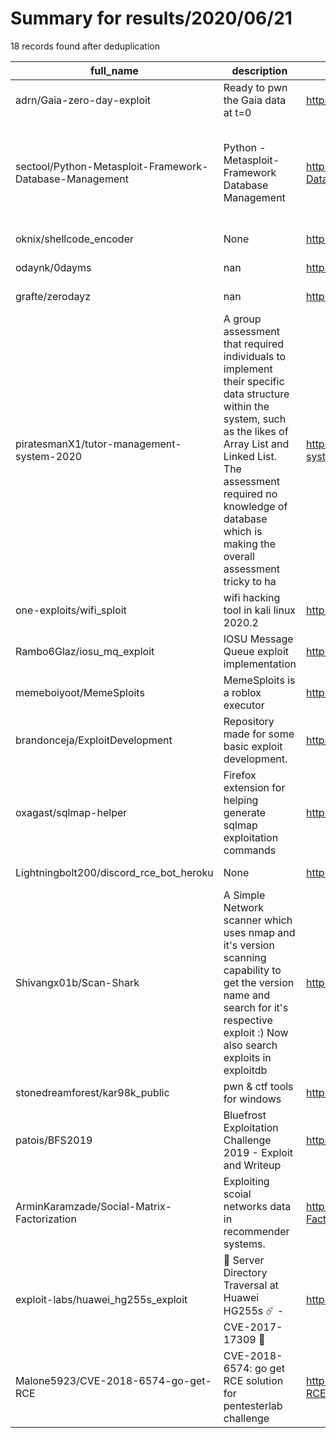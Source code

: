 
# Summary for results/2020/06/21
    
18 records found after deduplication

| full_name | description | html_url | matched_list | matched_count | pushed_at | size | stargazers_count | language | forks_count | vul_ids |
|---------------------------------------------------------|------------------------------------------------------------------------------------------------------------------------------------------------------------------------------------------------------------------------------------------------------------------|----------------------------------------------------------------------------|----------------------------------------------------------------------------------------|-----------------|---------------------------|--------|--------------------|------------|---------------|--------------------|
| adrn/Gaia-zero-day-exploit | Ready to pwn the Gaia data at t=0 | https://github.com/adrn/Gaia-zero-day-exploit | ['exploit'] | 1 | 2020-06-21 15:09:18+00:00 | 0 | 0 | | 1 | [] |
| sectool/Python-Metasploit-Framework-Database-Management | Python - Metasploit-Framework Database Management | https://github.com/sectool/Python-Metasploit-Framework-Database-Management | ['exploit', 'metasploit module OR metasploit payload', 'metasploit module OR payload'] | 3 | 2020-06-21 09:32:23+00:00 | 12 | 10 | Python | 11 | [] |
| oknix/shellcode_encoder | None | https://github.com/oknix/shellcode_encoder | ['shellcode'] | 1 | 2020-06-21 11:09:42+00:00 | 1 | 0 | Python | 0 | [] |
| odaynk/0dayms | nan | https://github.com/odaynk/0dayms | ['0day'] | 1 | 2020-06-21 09:32:09+00:00 | 4 | 1 | Shell | 0 | [] |
| grafte/zerodayz | nan | https://github.com/grafte/zerodayz | ['zeroday'] | 1 | 2020-06-21 09:08:48+00:00 | 0 | 1 | nan | 0 | [] |
| piratesmanX1/tutor-management-system-2020 | A group assessment that required individuals to implement their specific data structure within the system, such as the likes of Array List and Linked List. The assessment required no knowledge of database which is making the overall assessment tricky to ha | https://github.com/piratesmanX1/tutor-management-system-2020 | ['exploit'] | 1 | 2020-06-21 09:20:27+00:00 | 490 | 1 | C++ | 0 | [] |
| one-exploits/wifi_sploit | wifi hacking tool in kali linux 2020.2 | https://github.com/one-exploits/wifi_sploit | ['sploit'] | 1 | 2020-06-21 05:57:40+00:00 | 11 | 0 | Python | 0 | [] |
| Rambo6Glaz/iosu_mq_exploit | IOSU Message Queue exploit implementation | https://github.com/Rambo6Glaz/iosu_mq_exploit | ['exploit'] | 1 | 2020-06-21 04:28:37+00:00 | 454 | 3 | C | 0 | [] |
| memeboiyoot/MemeSploits | MemeSploits is a roblox executor | https://github.com/memeboiyoot/MemeSploits | ['sploit'] | 1 | 2020-06-21 03:21:10+00:00 | 2 | 1 | | 0 | [] |
| brandonceja/ExploitDevelopment | Repository made for some basic exploit development. | https://github.com/brandonceja/ExploitDevelopment | ['exploit'] | 1 | 2020-06-21 04:21:26+00:00 | 8 | 1 | Python | 0 | [] |
| oxagast/sqlmap-helper | Firefox extension for helping generate sqlmap exploitation commands | https://github.com/oxagast/sqlmap-helper | ['exploit'] | 1 | 2020-06-21 14:20:58+00:00 | 80 | 2 | JavaScript | 0 | [] |
| Lightningbolt200/discord_rce_bot_heroku | None | https://github.com/Lightningbolt200/discord_rce_bot_heroku | ['rce'] | 1 | 2020-06-21 05:38:42+00:00 | 278 | 0 | Python | 0 | [] |
| Shivangx01b/Scan-Shark | A Simple Network scanner which uses nmap and it's version scanning capability to get the version name and search for it's respective exploit :) Now also search exploits in exploitdb | https://github.com/Shivangx01b/Scan-Shark | ['exploit'] | 1 | 2020-06-21 05:54:08+00:00 | 172 | 9 | Python | 3 | [] |
| stonedreamforest/kar98k_public | pwn & ctf tools for windows | https://github.com/stonedreamforest/kar98k_public | ['shellcode'] | 1 | 2020-06-21 15:09:22+00:00 | 85 | 22 | Python | 10 | [] |
| patois/BFS2019 | Bluefrost Exploitation Challenge 2019 - Exploit and Writeup | https://github.com/patois/BFS2019 | ['exploit'] | 1 | 2020-06-21 21:13:57+00:00 | 3925 | 18 | Assembly | 5 | [] |
| ArminKaramzade/Social-Matrix-Factorization | Exploiting scoial networks data in recommender systems. | https://github.com/ArminKaramzade/Social-Matrix-Factorization | ['exploit'] | 1 | 2020-06-21 11:53:33+00:00 | 939 | 3 | Python | 2 | [] |
| exploit-labs/huawei_hg255s_exploit | 🚀 Server Directory Traversal at Huawei HG255s ☄️ - CVE-2017-17309 🚀 | https://github.com/exploit-labs/huawei_hg255s_exploit | ['exploit', 'rce'] | 2 | 2020-06-21 09:29:44+00:00 | 21 | 7 | Python | 7 | ['CVE-2017-17309'] |
| Malone5923/CVE-2018-6574-go-get-RCE | CVE-2018-6574: go get RCE solution for pentesterlab challenge | https://github.com/Malone5923/CVE-2018-6574-go-get-RCE | ['cve-2', 'rce'] | 2 | 2020-06-21 20:54:56+00:00 | 6 | 1 | Go | 1 | ['CVE-2018-6574'] |

